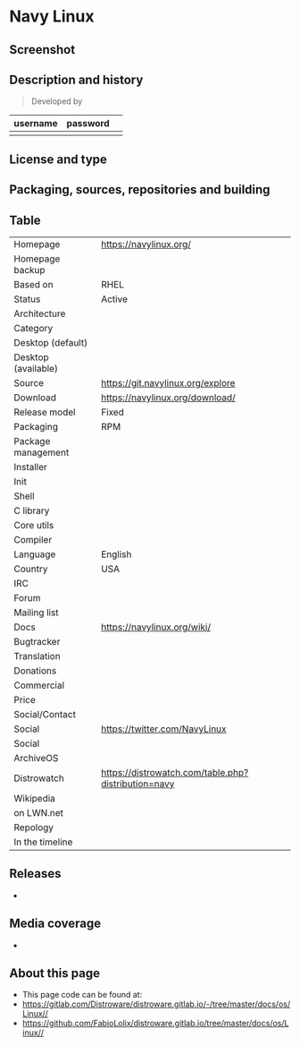 # Navy Linux

## Screenshot


## Description and history

>

> Developed by

| username | password |  |
|----------|----------|--|
|  |  |  |


## License and type

>


## Packaging, sources, repositories and building

>


## Table

|                       |  |
|-----------------------|--|
| Homepage              | <https://navylinux.org/> |
| Homepage backup       |  |
| Based on              | RHEL |
| Status                | Active |
| Architecture          |  |
| Category              |  |
| Desktop (default)     |  |
| Desktop (available)   |  |
| Source                | <https://git.navylinux.org/explore> |
| Download              | <https://navylinux.org/download/> |
| Release model         | Fixed |
| Packaging             | RPM |
| Package management    |  |
| Installer             |  |
| Init                  |  |
| Shell                 |  |
| C library             |  |
| Core utils            |  |
| Compiler              |  |
| Language              | English |
| Country               | USA |
| IRC                   |  |
| Forum                 |  |
| Mailing list          |  |
| Docs                  | <https://navylinux.org/wiki/> |
| Bugtracker            |  |
| Translation           |  |
| Donations             |  |
| Commercial            |  |
| Price                 |  |
| Social/Contact        |  |
| Social                | <https://twitter.com/NavyLinux> |
| Social                |  |
| ArchiveOS             |  |
| Distrowatch           | <https://distrowatch.com/table.php?distribution=navy> |
| Wikipedia             |  |
| on LWN.net            |  |
| Repology              |  |
| In the timeline       |  |


## Releases

* 


## Media coverage

* 


## About this page

* This page code can be found at:
* <https://gitlab.com/Distroware/distroware.gitlab.io/-/tree/master/docs/os/Linux//>
* <https://github.com/FabioLolix/distroware.gitlab.io/tree/master/docs/os/Linux//>

